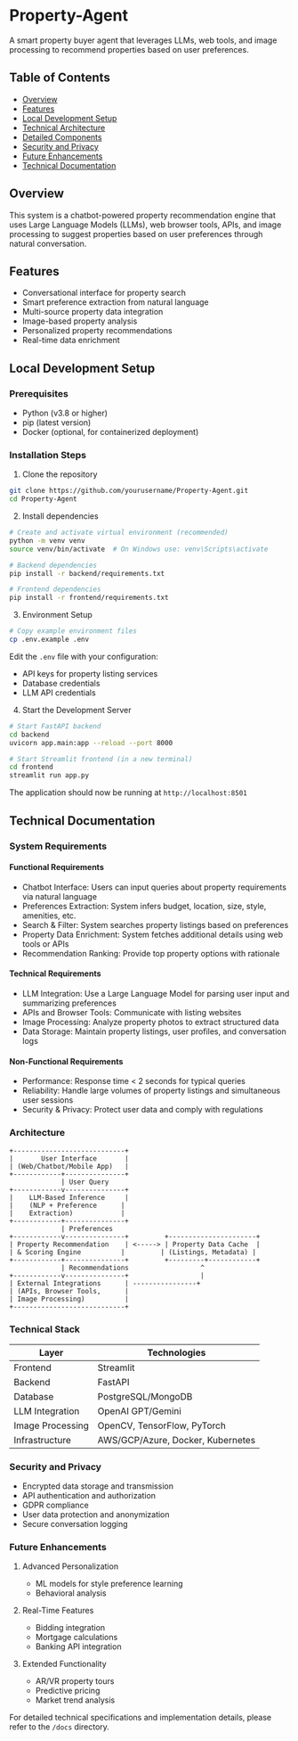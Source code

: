 # Property-Agent

A smart property buyer agent that leverages LLMs, web tools, and image processing to recommend properties based on user preferences.

## Table of Contents
- [Overview](#overview)
- [Features](#features)
- [Local Development Setup](#local-development-setup)
- [Technical Architecture](#technical-architecture)
- [Detailed Components](#detailed-components)
- [Security and Privacy](#security-and-privacy)
- [Future Enhancements](#future-enhancements)
- [Technical Documentation](#technical-documentation)

## Overview
This system is a chatbot-powered property recommendation engine that uses Large Language Models (LLMs), web browser tools, APIs, and image processing to suggest properties based on user preferences through natural conversation.

## Features
- Conversational interface for property search
- Smart preference extraction from natural language
- Multi-source property data integration
- Image-based property analysis
- Personalized property recommendations
- Real-time data enrichment

## Local Development Setup

### Prerequisites
- Python (v3.8 or higher)
- pip (latest version)
- Docker (optional, for containerized deployment)

### Installation Steps
1. Clone the repository
```bash
git clone https://github.com/yourusername/Property-Agent.git
cd Property-Agent
```

2. Install dependencies
```bash
# Create and activate virtual environment (recommended)
python -m venv venv
source venv/bin/activate  # On Windows use: venv\Scripts\activate

# Backend dependencies
pip install -r backend/requirements.txt

# Frontend dependencies
pip install -r frontend/requirements.txt
```

3. Environment Setup
```bash
# Copy example environment files
cp .env.example .env
```
Edit the `.env` file with your configuration:
- API keys for property listing services
- Database credentials
- LLM API credentials

4. Start the Development Server
```bash
# Start FastAPI backend
cd backend
uvicorn app.main:app --reload --port 8000

# Start Streamlit frontend (in a new terminal)
cd frontend
streamlit run app.py
```

The application should now be running at `http://localhost:8501`

## Technical Documentation

### System Requirements

#### Functional Requirements
- Chatbot Interface: Users can input queries about property requirements via natural language
- Preferences Extraction: System infers budget, location, size, style, amenities, etc.
- Search & Filter: System searches property listings based on preferences
- Property Data Enrichment: System fetches additional details using web tools or APIs
- Recommendation Ranking: Provide top property options with rationale

#### Technical Requirements
- LLM Integration: Use a Large Language Model for parsing user input and summarizing preferences
- APIs and Browser Tools: Communicate with listing websites
- Image Processing: Analyze property photos to extract structured data
- Data Storage: Maintain property listings, user profiles, and conversation logs

#### Non-Functional Requirements
- Performance: Response time < 2 seconds for typical queries
- Reliability: Handle large volumes of property listings and simultaneous user sessions
- Security & Privacy: Protect user data and comply with regulations

### Architecture

```
+----------------------------+
|       User Interface       |
| (Web/Chatbot/Mobile App)   |
+------------+---------------+
             | User Query
+------------v---------------+
|    LLM-Based Inference     |
|    (NLP + Preference      |
|    Extraction)            |
+------------+---------------+
             | Preferences
+------------v---------------+         +----------------------+
| Property Recommendation    | <-----> | Property Data Cache  |
| & Scoring Engine          |         | (Listings, Metadata) |
+------------+---------------+         +---------+------------+
             | Recommendations                  ^
+------------v---------------+                  |
| External Integrations      | ----------------+
| (APIs, Browser Tools,      |
| Image Processing)          |
+----------------------------+
```

### Technical Stack

| Layer | Technologies |
|-------|--------------|
| Frontend | Streamlit |
| Backend | FastAPI |
| Database | PostgreSQL/MongoDB |
| LLM Integration | OpenAI GPT/Gemini |
| Image Processing | OpenCV, TensorFlow, PyTorch |
| Infrastructure | AWS/GCP/Azure, Docker, Kubernetes |

### Security and Privacy
- Encrypted data storage and transmission
- API authentication and authorization
- GDPR compliance
- User data protection and anonymization
- Secure conversation logging

### Future Enhancements
1. Advanced Personalization
   - ML models for style preference learning
   - Behavioral analysis

2. Real-Time Features
   - Bidding integration
   - Mortgage calculations
   - Banking API integration

3. Extended Functionality
   - AR/VR property tours
   - Predictive pricing
   - Market trend analysis

For detailed technical specifications and implementation details, please refer to the `/docs` directory.